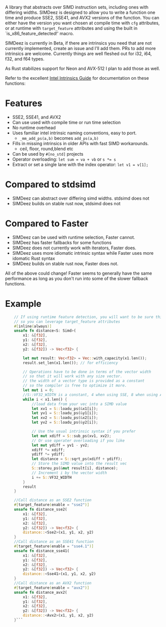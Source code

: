 A library that abstracts over SIMD instruction sets, including ones with differing widths.
SIMDeez is designed to allow you to write a function one time and produce SSE2, SSE41, and AVX2 versions of the function.
You can either have the version you want chosen at compile time with `cfg` attributes, or at runtime with
`target_feature` attributes and using the built in `is_x86_feature_detected!' macro.

SIMDeez is currently in Beta, if there are intrinsics you need that are not currently implemented, create an issue
and I'll add them. PRs to add more intrinsics are welcome. Currently things are well fleshed out for i32, i64, f32, and f64 types.

As Rust stabilizes support for Neon and AVX-512 I plan to add those as well.

Refer to the excellent [Intel Intrinsics Guide](https://software.intel.com/sites/landingpage/IntrinsicsGuide/#) for documentation on these functions:

# Features

* SSE2, SSE41, and AVX2 
* Can use used with compile time or run time selection
* No runtime overhead
* Uses familiar intel intrinsic naming conventions, easy to port. 
  * `_mm_add_ps(a,b)` becomes `add_ps(a,b)`
* Fills in missing intrinsics in older APIs with fast SIMD workarounds. 
  * ceil, floor, round,blend etc
* Can be used by `#[no_std]` projects
* Operator overloading: `let sum = va + vb` or `s *= s`
* Extract or set a single lane with the index operator: `let v1 = v[1];`

# Compared to stdsimd

* SIMDeez can abstract over differing simd widths. stdsimd does not
* SIMDeez builds on stable rust now, stdsimd does not

# Compared to Faster

* SIMDeez can be used with runtime selection, Faster cannot.
* SIMDeez has faster fallbacks for some functions
* SIMDeez does not currently work with iterators, Faster does.
* SIMDeez uses more idiomatic intrinsic syntax while Faster uses more idomatic Rust syntax
* SIMDeez builds on stable rust now, Faster does not.

All of the above could change! Faster seems to generally have the same
performance as long as you don't run into some of the slower fallback functions.


# Example

```rust
    // If using runtime feature detection, you will want to be sure this inlines
    // so you can leverage target_feature attributes
    #[inline(always)]
    unsafe fn distance<S: Simd>(
        x1: &[f32], 
        y1: &[f32], 
        x2: &[f32], 
        y2: &[f32]) -> Vec<f32> {

        let mut result: Vec<f32> = Vec::with_capacity(x1.len());
        result.set_len(x1.len()); // for efficiency

        // Operations have to be done in terms of the vector width
        // so that it will work with any size vector.
        // the width of a vector type is provided as a constant
        // so the compiler is free to optimize it more.
        let mut i = 0;
        //S::VF32_WIDTH is a constant, 4 when using SSE, 8 when using AVX2, etc
        while i < x1.len() {
            //load data from your vec into a SIMD value
            let xv1 = S::loadu_ps(&x1[i]);
            let yv1 = S::loadu_ps(&y1[i]);
            let xv2 = S::loadu_ps(&x2[i]);
            let yv2 = S::loadu_ps(&y2[i]);

            // Use the usual intrinsic syntax if you prefer
            let mut xdiff = S::sub_ps(xv1, xv2);
            // Or use operater overloading if you like
            let mut ydiff = yv1 - yv2;
            xdiff *= xdiff;
            ydiff *= ydiff;
            let distance = S::sqrt_ps(xdiff + ydiff);
            // Store the SIMD value into the result vec
            S::storeu_ps(&mut result[i], distance);
            // Increment i by the vector width
            i += S::VF32_WIDTH
        }
        result
    }

    //Call distance as an SSE2 function
    #[target_feature(enable = "sse2")]
    unsafe fn distance_sse2(
        x1: &[f32], 
        y1: &[f32], 
        x2: &[f32], 
        y2: &[f32]) -> Vec<f32> {
        distance::<Sse2>(x1, y1, x2, y2)
    }
    //Call distance as an SSE41 function
    #[target_feature(enable = "sse4.1")]
    unsafe fn distance_sse41(
        x1: &[f32], 
        y1: &[f32], 
        x2: &[f32], 
        y2: &[f32]) -> Vec<f32> {
        distance::<Sse41>(x1, y1, x2, y2)
    }
    //Call distance as an AVX2 function
    #[target_feature(enable = "avx2")]
    unsafe fn distance_avx2(
        x1: &[f32], 
        y1: &[f32], 
        x2: &[f32], 
        y2: &[f32]) -> Vec<f32> {
        distance::<Avx2>(x1, y1, x2, y2)
    }```
